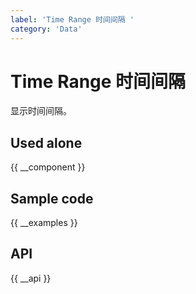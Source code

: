 ```yaml
---
label: 'Time Range 时间间隔 '
category: 'Data'
---
```


# Time Range 时间间隔

显示时间间隔。

## Used alone

{{ __component }}

## Sample code

{{ __examples }}

## API

{{ __api }}
